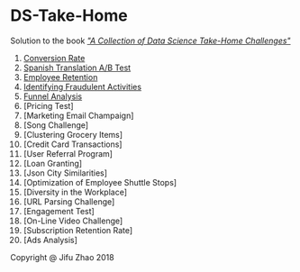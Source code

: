 # DS-Take-Home

Solution to the book [*"A Collection of Data Science Take-Home Challenges"*](https://datamasked.com/)

1. [Conversion Rate](https://github.com/JifuZhao/DS-Take-Home/blob/master/01.%20Conversion%20Rate.ipynb)
2. [Spanish Translation A/B Test](https://github.com/JifuZhao/DS-Take-Home/blob/master/02.%20Spanish%20Translation%20AB%20Test.ipynb)
3. [Employee Retention](https://github.com/JifuZhao/DS-Take-Home/blob/master/03.%20Employee%20Retention.ipynb)
4. [Identifying Fraudulent Activities](https://github.com/JifuZhao/DS-Take-Home/blob/master/04.%20Identifying%20Fraudulent%20Activities.ipynb)
5. [Funnel Analysis](https://github.com/JifuZhao/DS-Take-Home/blob/master/05.%20Funnel%20Analysis.ipynb)
6. [Pricing Test]
7. [Marketing Email Champaign]
8. [Song Challenge]
9. [Clustering Grocery Items]
10. [Credit Card Transactions]
11. [User Referral Program]
12. [Loan Granting]
13. [Json City Similarities]
14. [Optimization of Employee Shuttle Stops]
15. [Diversity in the Workplace]
16. [URL Parsing Challenge]
17. [Engagement Test]
18. [On-Line Video Challenge]
19. [Subscription Retention Rate]
20. [Ads Analysis]


Copyright @ Jifu Zhao 2018
